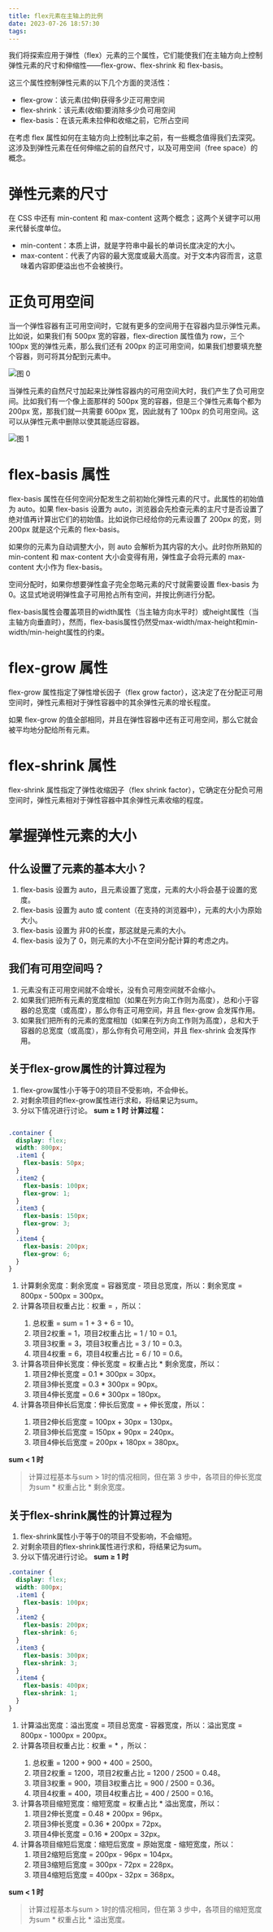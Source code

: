 ```yaml
---
title: flex元素在主轴上的比例
date: 2023-07-26 18:57:30
tags:
---
```

我们将探索应用于弹性（flex）元素的三个属性，它们能使我们在主轴方向上控制弹性元素的尺寸和伸缩性——flex-grow、flex-shrink 和 flex-basis。

这三个属性控制弹性元素的以下几个方面的灵活性：

+ flex-grow：该元素(拉伸)获得多少正可用空间
+ flex-shrink：该元素(收缩)要消除多少负可用空间
+ flex-basis：在该元素未拉伸和收缩之前，它所占空间

在考虑 flex 属性如何在主轴方向上控制比率之前，有一些概念值得我们去深究。这涉及到弹性元素在任何伸缩之前的自然尺寸，以及可用空间（free space）的概念。

# 弹性元素的尺寸

在 CSS 中还有 min-content 和 max-content 这两个概念；这两个关键字可以用来代替长度单位。

+ min-content：本质上讲，就是字符串中最长的单词长度决定的大小。
+ max-content：代表了内容的最大宽度或最大高度。对于文本内容而言，这意味着内容即便溢出也不会被换行。

# 正负可用空间

当一个弹性容器有正可用空间时，它就有更多的空间用于在容器内显示弹性元素。比如说，如果我们有 500px 宽的容器，flex-direction 属性值为 row，三个 100px 宽的弹性元素，那么我们还有 200px 的正可用空间，如果我们想要填充整个容器，则可将其分配到元素中。

![图 0](../013a3fcd15f1a891c7f058aea7734ce4fdaa5e25b84b142c6cf36af095021eee.png)  

当弹性元素的自然尺寸加起来比弹性容器内的可用空间大时，我们产生了负可用空间。比如我们有一个像上面那样的 500px 宽的容器，但是三个弹性元素每个都为 200px 宽，那我们就一共需要 600px 宽，因此就有了 100px 的负可用空间。这可以从弹性元素中删除以使其能适应容器。

![图 1](../images/77d3b003f9cdced2c3bc092a7beeb5fcbe5e02dc8af2c236f1423fb1e3c5f030.png)  

# flex-basis 属性
flex-basis 属性在任何空间分配发生之前初始化弹性元素的尺寸。此属性的初始值为 auto。如果 flex-basis 设置为 auto，浏览器会先检查元素的主尺寸是否设置了绝对值再计算出它们的初始值。比如说你已经给你的元素设置了 200px 的宽，则 200px 就是这个元素的 flex-basis。

如果你的元素为自动调整大小，则 auto 会解析为其内容的大小。此时你所熟知的 min-content 和 max-content 大小会变得有用，弹性盒子会将元素的 max-content 大小作为 flex-basis。

空间分配时，如果你想要弹性盒子完全忽略元素的尺寸就需要设置 flex-basis 为 0。这显式地说明弹性盒子可用抢占所有空间，并按比例进行分配。

flex-basis属性会覆盖项目的width属性（当主轴方向水平时）或height属性（当主轴方向垂直时），然而，flex-basis属性仍然受max-width/max-height和min-width/min-height属性的约束。

# flex-grow 属性
flex-grow 属性指定了弹性增长因子（flex grow factor），这决定了在分配正可用空间时，弹性元素相对于弹性容器中的其余弹性元素的增长程度。

如果 flex-grow 的值全部相同，并且在弹性容器中还有正可用空间，那么它就会被平均地分配给所有元素。

# flex-shrink 属性
flex-shrink 属性指定了弹性收缩因子（flex shrink factor），它确定在分配负可用空间时，弹性元素相对于弹性容器中其余弹性元素收缩的程度。

# 掌握弹性元素的大小

## 什么设置了元素的基本大小？
1. flex-basis 设置为 auto，且元素设置了宽度，元素的大小将会基于设置的宽度。
2. flex-basis 设置为 auto 或 content（在支持的浏览器中），元素的大小为原始大小。
3. flex-basis 设置为 非0的长度，那这就是元素的大小。
4. flex-basis 设为了 0，则元素的大小不在空间分配计算的考虑之内。

## 我们有可用空间吗？
1. 元素没有正可用空间就不会增长，没有负可用空间就不会缩小。
2. 如果我们把所有元素的宽度相加（如果在列方向工作则为高度），总和小于容器的总宽度（或高度），那么你有正可用空间，并且 flex-grow 会发挥作用。
3. 如果我们把所有的元素的宽度相加（如果在列方向工作则为高度），总和大于容器的总宽度（或高度），那么你有负可用空间，并且 flex-shrink 会发挥作用。

## 关于flex-grow属性的计算过程为
1. flex-grow属性小于等于0的项目不受影响，不会伸长。
2. 对剩余项目的flex-grow属性进行求和，将结果记为sum。
3. 分以下情况进行讨论。
**sum ≥ 1 时 计算过程：**
```css

.container {
  display: flex;
  width: 800px;
  .item1 {
    flex-basis: 50px;
  }
  .item2 {
    flex-basis: 100px;
    flex-grow: 1;
  }
  .item3 {
    flex-basis: 150px;
    flex-grow: 3;
  }
  .item4 {
    flex-basis: 200px;
    flex-grow: 6;
  }
}
```
   1. 计算剩余宽度：剩余宽度 = 容器宽度 - 项目总宽度，所以：剩余宽度 = 800px - 500px = 300px。
   2. 计算各项目权重占比：权重 = <flex-grow>，所以：
      1. 总权重 = sum = 1 + 3 + 6 = 10。
      2. 项目2权重 = 1，项目2权重占比 = 1 / 10 = 0.1。
      3. 项目3权重 = 3，项目3权重占比 = 3 / 10 = 0.3。
      4. 项目4权重 = 6，项目4权重占比 = 6 / 10 = 0.6。
   3. 计算各项目伸长宽度：伸长宽度 = 权重占比 * 剩余宽度，所以：
      1. 项目2伸长宽度 = 0.1 * 300px = 30px。
      2. 项目3伸长宽度 = 0.3 * 300px = 90px。
      3. 项目4伸长宽度 = 0.6 * 300px = 180px。
   4. 计算各项目伸长后宽度：伸长后宽度 = <flex-basis> + 伸长宽度，所以：
      1. 项目2伸长后宽度 = 100px + 30px = 130px。
      2. 项目3伸长后宽度 = 150px + 90px = 240px。
      3. 项目4伸长后宽度 = 200px + 180px = 380px。

**sum < 1 时**

> 计算过程基本与sum > 1时的情况相同，但在第 3 步中，各项目的伸长宽度为sum * 权重占比 * 剩余宽度。

## 关于flex-shrink属性的计算过程为

1. flex-shrink属性小于等于0的项目不受影响，不会缩短。
2. 对剩余项目的flex-shrink属性进行求和，将结果记为sum。
3. 分以下情况进行讨论。
**sum ≥ 1 时**
```css
.container {
  display: flex;
  width: 800px;
  .item1 {
    flex-basis: 100px;
  }
  .item2 {
    flex-basis: 200px;
    flex-shrink: 6;
  }
  .item3 {
    flex-basis: 300px;
    flex-shrink: 3;
  }
  .item4 {
    flex-basis: 400px;
    flex-shrink: 1;
  }
}
```

1. 计算溢出宽度：溢出宽度 = 项目总宽度 - 容器宽度，所以：溢出宽度 = 800px - 1000px = 200px。
2. 计算各项目权重占比：权重 = <flex-shrink> * <flex-basis>，所以：
   1. 总权重 = 1200 + 900 + 400 = 2500。
   2. 项目2权重 = 1200，项目2权重占比 = 1200 / 2500 = 0.48。
   3. 项目3权重 = 900，项目3权重占比 = 900 / 2500 = 0.36。
   4. 项目4权重 = 400，项目4权重占比 = 400 / 2500 = 0.16。
3. 计算各项目缩短宽度：缩短宽度 = 权重占比 * 溢出宽度，所以：
   1. 项目2伸长宽度 = 0.48 * 200px = 96px。
   2. 项目3伸长宽度 = 0.36 * 200px = 72px。
   3. 项目4伸长宽度 = 0.16 * 200px = 32px。
4. 计算各项目缩短后宽度：缩短后宽度 = 原始宽度 - 缩短宽度，所以：
   1. 项目2缩短后宽度 = 200px - 96px = 104px。
   2. 项目3缩短后宽度 = 300px - 72px = 228px。
   3. 项目4缩短后宽度 = 400px - 32px = 368px。

**sum < 1 时**
> 计算过程基本与sum > 1时的情况相同，但在第 3 步中，各项目的缩短宽度为sum * 权重占比 * 溢出宽度。



